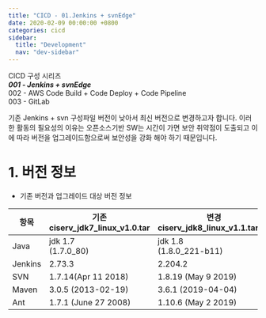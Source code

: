 ```yaml
---
title: "CICD - 01.Jenkins + svnEdge"
date: 2020-02-09 00:00:00 +0800
categories: cicd
sidebar:
  title: "Development"
  nav: "dev-sidebar"
---
```


CICD 구성 시리즈 <br>
***001 - Jenkins + svnEdge*** <br>
002 - AWS Code Build + Code Deploy + Code Pipeline <br>
003 - GitLab <br>

기존 Jenkins + svn 구성파일 버전이 낮아서 최신 버전으로 변경하고자 합니다. 이러한
활동의 필요성의 이유는 오픈소스기반 SW는 시간이 가면 보안 취약점이 도출되고 이에 따라
버전을 업그레이드함으로써 보안성을 강화 해야 하기 때문입니다.

# 1. 버전 정보
- 기존 버전과 업그레이드 대상 버전 정보

| 항목 | 기존 <br> ciserv_jdk7_linux_v1.0.tar | 변경 <br> ciserv_jdk8_linux_v1.1.tar.gz |
| --- | --- | --- |
| Java | jdk 1.7 <br> (1.7.0_80) | jdk 1.8 <br> (1.8.0_221-b11) | 
| Jenkins | 2.73.3 | 2.204.2 |
| SVN | 1.7.14(Apr 11 2018) | 1.8.19 (May 9 2019) |
| Maven | 3.0.5 (2013-02-19) | 3.6.1 (2019-04-04) |
| Ant | 1.7.1 (June 27 2008) | 1.10.6 (May 2 2019)|

